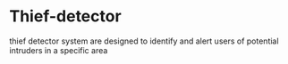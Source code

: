 # Thief-detector
thief detector system are designed to identify and alert users of potential intruders in a specific area
